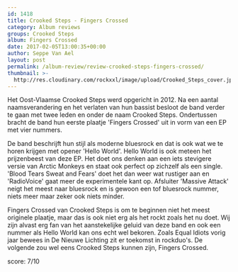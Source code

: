 ```yaml
---
id: 1418
title: Crooked Steps - Fingers Crossed
category: Album reviews
groups: Crooked Steps
album: Fingers Crossed
date: 2017-02-05T13:00:35+00:00
author: Seppe Van Ael
layout: post
permalink: /album-review/review-crooked-steps-fingers-crossed/
thumbnail: >-
  http://res.cloudinary.com/rockxxl/image/upload/Crooked_Steps_cover.jpg
---
```

Het Oost-Vlaamse Crooked Steps werd opgericht in 2012. Na een aantal naamsverandering en het verlaten van hun bassist besloot de band verder te gaan met twee leden en onder de naam Crooked Steps. Ondertussen bracht de band hun eerste plaatje 'Fingers Crossed' uit in vorm van een EP met vier nummers.

De band beschrijft hun stijl als moderne bluesrock en dat is ook wat we te horen krijgen met opener 'Hello World'. Hello World is ook meteen het prijzenbeest van deze EP. Het doet ons denken aan een iets stevigere versie van Arctic Monkeys en staat ook perfect op zichzelf als een single. 'Blood Tears Sweat and Fears' doet het dan weer wat rustiger aan en 'RadioVoice' gaat meer de experimentele kant op. Afsluiter 'Massive Attack' neigt het meest naar bluesrock en is gewoon een tof bluesrock nummer, niets meer maar zeker ook niets minder.

Fingers Crossed van Crooked Steps is om te beginnen niet het meest originele plaatje, maar das is ook niet erg als het rockt zoals het nu doet. Wij zijn alvast erg fan van het aanstekelijke geluid van deze band en ook een nummer als Hello World kan ons echt wel bekoren. Zoals Equal Idiots vorig jaar bewees in De Nieuwe Lichting zit er toekomst in rockduo's. De volgende zou wel eens Crooked Steps kunnen zijn, Fingers Crossed.

score: 7/10
